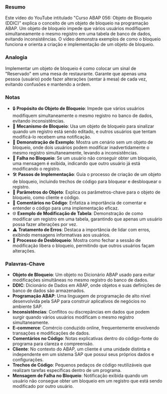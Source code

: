 ### Resumo
Este vídeo do YouTube intitulado "Curso ABAP 056: Objeto de Bloqueio (DDIC)" explica o conceito de um objeto de bloqueio na programação ABAP. Um objeto de bloqueio impede que vários usuários modifiquem simultaneamente o mesmo registro em uma tabela de banco de dados, evitando inconsistências. O vídeo demonstra exemplos de como o bloqueio funciona e orienta a criação e implementação de um objeto de bloqueio.

### Analogia
Implementar um objeto de bloqueio é como colocar um sinal de "Reservado" em uma mesa de restaurante. Garante que apenas uma pessoa (usuário) pode fazer alterações (sentar à mesa) de cada vez, evitando confusões e mantendo a ordem.

### Notas

- 🔒 **Propósito do Objeto de Bloqueio**: Impede que vários usuários modifiquem simultaneamente o mesmo registro no banco de dados, evitando inconsistências.
- 🔐 **Mecanismo de Bloqueio**: Usa um objeto de bloqueio para sinalizar quando um registro está sendo editado, e outros usuários que tentam modificá-lo recebem uma notificação.
- 🔄 **Demonstração de Exemplo**: Mostra um cenário sem um objeto de bloqueio, onde dois usuários podem modificar inadvertidamente o mesmo registro simultaneamente, levando a inconsistências.
- 🚫 **Falha no Bloqueio**: Se um usuário não conseguir obter um bloqueio, uma mensagem é exibida, indicando que outro usuário já está modificando o registro.
- 🛠️ **Passos de Implementação**: Guia o processo de criação de um objeto de bloqueio, incluindo trechos de código para bloquear e desbloquear o registro.
- 🧩 **Parâmetros do Objeto**: Explica os parâmetros-chave para o objeto de bloqueio, como cliente e código.
- 📝 **Comentários no Código**: Enfatiza a importância de comentar e entender o código para uma implementação eficaz.
- 🌐 **Exemplo de Modificação de Tabela**: Demonstração de como modificar um registro em uma tabela, garantindo que apenas um usuário possa fazer alterações por vez.
- ⚠️ **Tratamento de Erros**: Destaca a importância de lidar com erros, exibindo mensagens informativas aos usuários.
- 🔄 **Processo de Desbloqueio**: Mostra como fechar a sessão de modificação libera o bloqueio, permitindo que outros usuários façam alterações.

### Palavras-Chave

- **Objeto de Bloqueio**: Um objeto no Dicionário ABAP usado para evitar modificações simultâneas no mesmo registro do banco de dados.
- **DDIC**: Dicionário de Dados em ABAP, onde objetos e suas definições de banco de dados são armazenados.
- **Programação ABAP**: Uma linguagem de programação de alto nível desenvolvida pela SAP para construir aplicativos de negócios no ambiente SAP.
- **Inconsistências**: Conflitos ou discrepâncias em dados que podem surgir quando vários usuários modificam o mesmo registro simultaneamente.
- **E-commerce**: Comércio conduzido online, frequentemente envolvendo transações e modificações de dados.
- **Comentários no Código**: Notas explicativas dentro do código-fonte do programa para clareza e compreensão.
- **Cliente**: No contexto do ABAP, um cliente é uma unidade distinta e independente em um sistema SAP que possui seus próprios dados e configurações.
- **Trechos de Código**: Pequenos pedaços de código reutilizáveis que realizam tarefas específicas dentro de um programa.
- **Mensagem de Falha no Bloqueio**: Notificação exibida quando um usuário não consegue obter um bloqueio em um registro que está sendo modificado por outro usuário.
